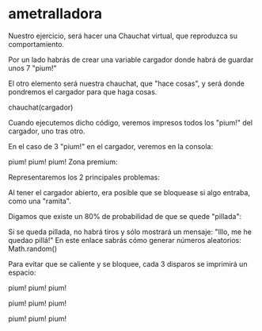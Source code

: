 # ametralladora

Nuestro ejercicio, será hacer una Chauchat virtual, que reproduzca su comportamiento.

Por un lado habrás de crear una variable cargador donde habrá de guardar unos 7 "pium!"

El otro elemento será nuestra chauchat, que "hace cosas", y será donde pondremos el cargador para que haga cosas.

chauchat(cargador)

Cuando ejecutemos dicho código, veremos impresos todos los "pium!" del cargador, uno tras otro.

En el caso de 3 "pium!" en el cargador, veremos en la consola:

pium!
pium!
pium!
Zona premium:

Representaremos los 2 principales problemas:

Al tener el cargador abierto, era posible que se bloquease si algo entraba, como una "ramita".

Digamos que existe un 80% de probabilidad de que se quede "pillada":

Si se queda pillada, no habrá tiros y sólo mostrará un mensaje: "Illo, me he quedao pillá!"
En este enlace sabrás cómo generar números aleatorios: Math.random()

Para evitar que se caliente y se bloquee, cada 3 disparos se imprimirá un espacio:

pium!
pium!
pium!

pium!
pium!
pium!

pium!
pium!
pium!
